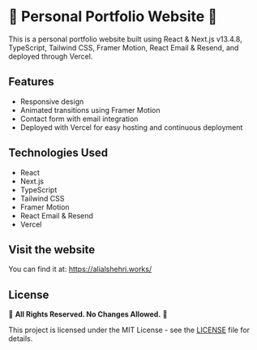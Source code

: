 # 🌟 Personal Portfolio Website 🌟

This is a personal portfolio website built using React & Next.js v13.4.8, TypeScript, Tailwind CSS, Framer Motion, React Email & Resend, and deployed through Vercel.

## Features

- Responsive design
- Animated transitions using Framer Motion
- Contact form with email integration
- Deployed with Vercel for easy hosting and continuous deployment

## Technologies Used

- React
- Next.js
- TypeScript
- Tailwind CSS
- Framer Motion
- React Email & Resend
- Vercel

## Visit the website

You can find it at: https://alialshehri.works/


## License

🚫 **All Rights Reserved. No Changes Allowed.** 🚫

This project is licensed under the MIT License - see the [LICENSE](LICENSE) file for details.
